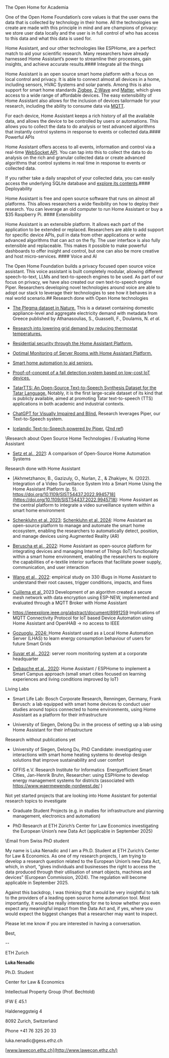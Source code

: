 The Open Home for Academia

One of the Open Home Foundation’s core values is that the user owns the data that is collected by technology in their home. All the technologies we create are made with this principle in mind and are champions of privacy: we store user data locally and the user is in full control of who has access to this data and what this data is used for.

Home Assistant, and our other technologies like ESPHome, are a perfect match to aid your scientific research. Many researchers have already harnessed Home Assistant’s power to streamline their processes, gain insights, and achieve accurate results.#### Integrate all the things

Home Assistant is an open source smart home platform with a focus on local control and privacy. It is able to connect almost all devices in a home, including sensors, HVAC Systems and solar panels. Among this is also support for smart home standards [Zigbee](https://www.home-assistant.io/integrations/zha), [Z-Wave](https://www.home-assistant.io/integrations/zwave_js) and [Matter](https://www.home-assistant.io/integrations/matter), which gives access to a wide range of affordable devices. The easy extensibility of Home Assistant also allows for the inclusion of devices tailormade for your research, including the ability to consume data via [MQTT](https://www.home-assistant.io/integrations/mqtt).

For each device, Home Assistant keeps a rich history of all the available data, and allows the device to be controlled by users or automations. This allows you to collect the data to do analysis or test advanced algorithms that instantly control systems in response to events or collected data.#### Powerful APIs

Home Assistant offers access to all events, information and control via a real-time [WebSocket API](https://developers.home-assistant.io/docs/api/websocket). You can tap into this to collect the data to do analysis on the rich and granular collected data or create advanced algorithms that control systems in real time in response to events or collected data.

If you rather take a daily snapshot of your collected data, you can easily access the underlying SQLite database and [explore its contents](https://data.home-assistant.io/docs/data).#### Deployability

Home Assistant is free and open source software that runs on almost all platforms. This allows researchers a wide flexibility on how to deploy their research. You can leverage an old computer to run Home Assistant or buy a $35 Raspberry Pi. #### Extensibility

Home Assistant is an extensible platform. It allows each part of the application to be extended or replaced. Researchers are able to add support for specific device APIs, pull in data from other applications or write advanced algorithms that can act on the fly. The user interface is also fully extensible and replaceable. This makes it possible to make powerful dashboards to offer insight and control, but one can also be more creative and host micro-services. #### Voice and AI

The Open Home Foundation builds a privacy focused open source voice assistant. This voice assistant is built completely modular, allowing different speech-to-text, LLMs and text-to-speech engines to be used. As part of our focus on privacy, we have also created our own text-to-speech engine Piper. Researchers developing novel technologies around voice are able to adopt our stack to leverage their technologies to see how it behaves in a real world scenario.## Research done with Open Home technologies

- [The Plegma dataset in Nature.](https://doi.org/10.1038/s41597-024-03208-0) This is a dataset containing domestic appliance-level and aggregate electricity demand with metadata from Greece published by Athanasoulias, S., Guasselli, F., Doulamis, N. _et al._

- [Research into lowering grid demand by reducing thermostat temperatures.](https://arxiv.org/abs/2303.07206)

- [Residential security through the Home Assistant Platform.](https://www.matec-conferences.org/articles/matecconf/abs/2022/01/matecconf_sesam2022_00008/matecconf_sesam2022_00008.html)

- [Optimal Monitoring of Server Rooms with Home Assistant Platform.](https://www.matec-conferences.org/articles/matecconf/abs/2022/20/matecconf_simpro2022_00044/matecconf_simpro2022_00044.html)

* [Smart home automation to aid seniors.](https://www.theseus.fi/handle/10024/508275)

* [Proof-of-concept of a fall detection system based on low-cost IoT devices.](https://thesis.unipd.it/handle/20.500.12608/60586)

* [TatarTTS: An Open-Source Text-to-Speech Synthesis Dataset for the Tatar Language.](https://ieeexplore.ieee.org/abstract/document/10463261) Notably, it is the first large-scale dataset of its kind that is publicly available, aimed at promoting Tatar text-to-speech (TTS) applications in both academic and industrial contexts.

* [ChatGPT for Visually Impaired and Blind.](https://ieeexplore.ieee.org/abstract/document/10463430/authors#authors) Research leverages Piper, our Text-to-Speech system.

* [Icelandic Text-to-Speech powered by Piper.](https://github.com/grammatek/simaromur/tree/master) ([2nd ref](https://repository.clarin.is/repository/xmlui/handle/20.500.12537/287))

\Research about Open Source Home Technologies / Evaluating Home Assistant

- [Setz et al., 2021](https://ieeexplore.ieee.org/document/9652536): A comparison of Open-Source Home Automation Systems

Research done with Home Assistant

- [Akhmetzhanov, B., Gazizuly, O., Nurlan, Z., & Zhakiyev, N. (2022). Integration of a Video Surveillance System Into a Smart Home Using the Home Assistant Platform (p. 5). https://doi.org/10.1109/SIST54437.2022.9945718](https://doi.org/10.1109/SIST54437.2022.9945718): Home Assistant as the central platform to integrate a video surveillance system within a smart home environment

- [Schenkluhn et al. 2023](https://doi.org/10.1145/3544549.3585745); [Schenkluhn et al. 2024](https://doi.org/10.1145/3613904.3642862): Home Assistant as open-source platform to manage and automate the smart home ecosystem, enabling the researchers to automatically detect, position, and manage devices using Augmented Reality (AR)

- [Beruscha et al., 2022](https://dl.acm.org/doi/abs/10.1145/3567445.3567455): Home Assistant as open-source platform for integrating devices and managing Internet of Things (IoT) functionality within a smart home environment, enabling the researchers to explore the capabilities of e-textile interior surfaces that facilitate power supply, communication, and user interaction

- [Wang et al., 2022](https://doi.org/10.1145/3533767.3534365): empirical study on 330 iBugs in Home Assistant to understand their root causes, trigger conditions, impacts, and fixes

- [Cujilema et al. ](https://www.researchgate.net/publication/373789150_Secure_home_automation_system_based_on_ESP-NOW_mesh_network_MQTT_and_Home_Assistant_platform)2023 Development of an algorithm created a secure mesh network with data encryption using ESP-NEW, implemented and evaluated through a MQTT Broker with Home Assistant

- <https://ieeexplore.ieee.org/abstract/document/8991259> Implications of MQTT Connectivity Protocol for IoT based Device Automation using Home Assistant and OpenHAB -> no access to IEEE

- [Gozuoglu, 2024: ](https://sigma.yildiz.edu.tr/storage/upload/pdfs/1698130370-en.pdf)Home Assistant used as a Local Home Automation Server (LHAS) to learn energy consumption behaviour of users for future Smart Grids

- [Șuvar et al., 2022](https://www.matec-conferences.org/articles/matecconf/pdf/2022/20/matecconf_simpro2022_00044.pdf): server room monitoring system at a corporate headquarter

- [Debauche et al., 2020](https://ieeexplore.ieee.org/document/9199640): Home Assistant / ESPHome to implement a Smart Campus approach (small smart cities focused on learning experiences and living conditions improved by IoT)

Living Labs

- Smart Life Lab: Bosch Corporate Research, Renningen, Germany, Frank Berusch: a lab equipped with smart home devices to conduct user studies around topics connected to home environments, using Home Assistant as a platform for their infrastructure

- University of Siegen, Delong Du: in the process of setting up a lab using Home Assistant for their infrastructure

Research without publications yet

- University of Siegen, Delong Du, PhD Candidate: investigating user interactions with smart home heating systems to develop design solutions that improve sustainability and user comfort

- OFFIS e.V. Research Institute for Informatics  Energyefficient Smart Cities, Jan-Henrik Bruhn, Researcher: using ESPHome to develop energy management systems for districts (associated with <https://www.waermewende-nordwest.de/> )

Not yet started projects that are looking into Home Assistant for potential research topics to investigate

- Graduate Student Projects (e.g. in studies for infrastructure and planning management, electronics and automation)

- PhD Research at ETH Zürich’s Center for Law Economics investigating the European Union’s new Data Act (applicable in September 2025)

\Email from Swiss PhD student

My name is Luka Nenadic and I am a Ph.D. Student at ETH Zurich’s Center for Law & Economics. As one of my research projects, I am trying to develop a research question related to the European Union’s new Data Act, which, in short, “gives individuals and businesses the right to access the data produced through their utilisation of smart objects, machines and devices” (European Commission, 2024). The regulation will become applicable in September 2025.

Against this backdrop, I was thinking that it would be very insightful to talk to the providers of a leading open source home automation tool. Most importantly, it would be really interesting for me to know whether you even expect any meaningful impact from the Data Act and, if yes, where you would expect the biggest changes that a researcher may want to inspect.

Please let me know if you are interested in having a conversation.

Best,

\--

ETH Zurich

**Luka Nenadic**

Ph.D. Student

Center for Law & Economics

Intellectual Property Group (Prof. Bechtold)

IFW E 45.1

Haldeneggsteig 4

8092 Zurich, Switzerland

Phone +41 76 325 20 33

luka.nenadic\@gess.ethz.ch

[www.lawecon.ethz.ch](http://www.lawecon.ethz.ch/)

